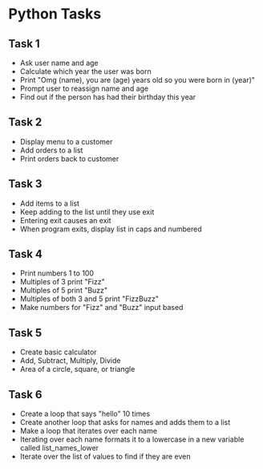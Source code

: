# Python Tasks
## Task 1
- Ask user name and age
- Calculate which year the user was born
- Print "Omg (name), you are (age) years old so you were born in (year)"
- Prompt user to reassign name and age
- Find out if the person has had their birthday this year

## Task 2
- Display menu to a customer
- Add orders to a list
- Print orders back to customer

## Task 3
- Add items to a list
- Keep adding to the list until they use exit
- Entering exit causes an exit
- When program exits, display list in caps and numbered

## Task 4
- Print numbers 1 to 100
- Multiples of 3 print "Fizz"
- Multiples of 5 print "Buzz"
- Multiples of both 3 and 5 print "FizzBuzz"
- Make numbers for "Fizz" and "Buzz" input based

## Task 5
- Create basic calculator
- Add, Subtract, Multiply, Divide
- Area of a circle, square, or triangle

## Task 6
- Create a loop that says "hello" 10 times
- Create another loop that asks for names and adds them to a list
- Make a loop that iterates over each name
- Iterating over each name formats it to a lowercase in a new variable called list_names_lower
- Iterate over the list of values to find if they are even